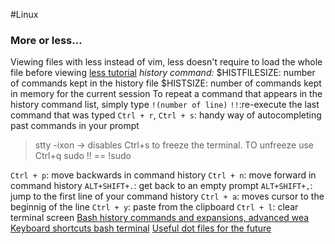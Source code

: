 #Linux 
### More or less... 
Viewing files with less instead of vim, less doesn't require to load the whole file before viewing
[less tutorial](https://www.thegeekstuff.com/2010/02/unix-less-command-10-tips-for-effective-navigation/)
*history command:* 
$HISTFILESIZE: number of commands kept in the history file
$HISTSIZE: number of commands kept in memory for the current session
To repeat a command that appears in the history command list, simply type `!(number of line)`
`!!`:re-execute the last command that was typed
`Ctrl + r`, `Ctrl + s`: handy way of autocompleting past commands in your prompt
>stty -ixon -> disables Ctrl+s to freeze the terminal. TO unfreeze use Ctrl+q
>sudo !! == !sudo

`Ctrl + p`: move backwards in command history
`Ctrl + n`: move forward in command history
`ALT+SHIFT+.`: get back to an empty prompt
`ALT+SHIFT+,`: jump to the first line of your command history
`Ctrl + a`: moves cursor to the beginnig of the line
`Ctrl + y`: paste from the clipboard
`Ctrl + l`: clear terminal screen
[Bash history commands and expansions, advanced wea](https://www.digitalocean.com/community/tutorials/how-to-use-bash-history-commands-and-expansions-on-a-linux-vps)
[Keyboard shortcuts bash terminal](https://www.makeuseof.com/linux-bash-terminal-shortcuts/)
[Useful dot files for the future](https://www.thegeekyway.com/what-are-dotfiles/)